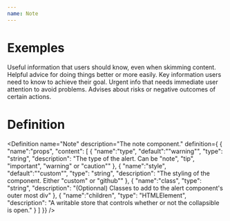 ```yaml
---
name: Note
---
```


# Exemples

<script>
  import { Note, Definition } from "$lib/components"
</script>

<Note type="note">
  Useful information that users should know, even when skimming content.
</Note>
<Note type="tip">
  Helpful advice for doing things better or more easily.
</Note>
<Note type="important">
  Key information users need to know to achieve their goal.
</Note>
<Note type="warning">
  Urgent info that needs immediate user attention to avoid problems.
</Note>
<Note type="caution">
  Advises about risks or negative outcomes of certain actions.
</Note>

# Definition

<Definition
name="Note"
description="The note component."
definition={
{
"name":"props",
"content": [
{
"name":"type",
"default":"\"warning\"",
"type": "string",
"description": "The type of the alert. Can be \"note\", \"tip\", \"important\", \"warning\" or \"caution\""
},
{
"name":"style",
"default":"\"custom\"",
"type": "string",
"description": "The styling of the component. Either \"custom\" or \"github\""
},
{
"name":"class",
"type": "string",
"description": "(Optionnal) Classes to add to the alert component's outer most div"
},
{
"name":"children",
"type": "HTMLElement",
"description": "A writable store that controls whether or not the collapsible is open."
}
]
}}
/>
